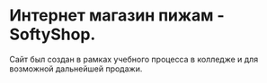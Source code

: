 # Интернет магазин пижам - SoftyShop.

Сайт был создан в рамках учебного процесса в колледже и для возможной дальнейшей продажи.